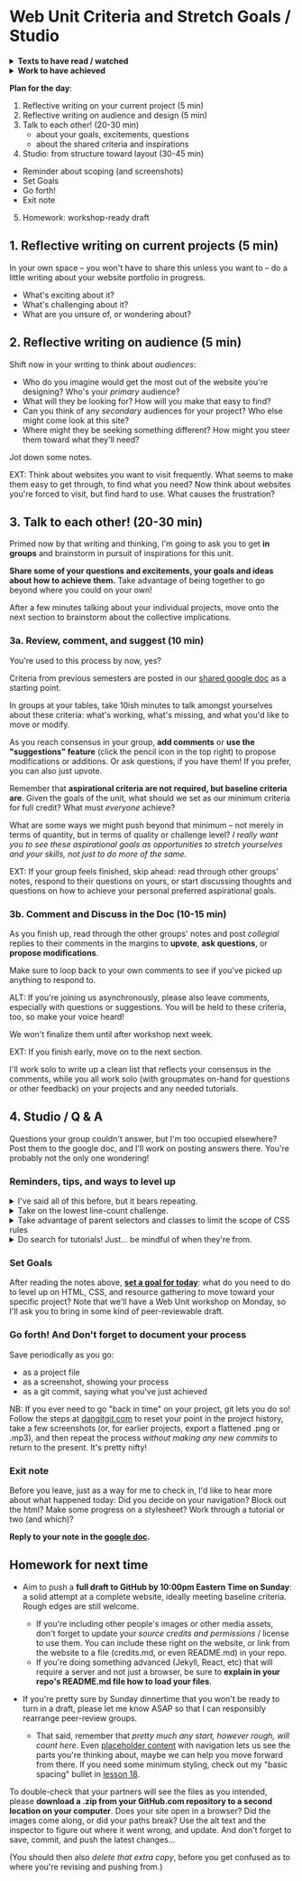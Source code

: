 
# Web Unit Criteria and Stretch Goals / Studio

<section class="prereqs">
    <details><summary><strong>Texts to have read / watched</strong></summary>
        <ul>
            <li>Finish your HTML / CSS tutorial! Either
                <ul>
                    <li>Kevin Powell's <a href="https://learn.kevinpowell.co/course/html-css-for-absolute-beginners/6-layouts/1-creating-layouts-with-css">Module 6: Layouts</a> OR</li>
                    <li>Josh Comeau's interactive guides to <a href="https://www.joshwcomeau.com/css/interactive-guide-to-flexbox/">Flexbox</a> and <a href="https://www.joshwcomeau.com/css/interactive-guide-to-grid/">CSS Grid</a>.</li>
                    <li>Some folks may have tried <a href="https://developer.mozilla.org/en-US/docs/Learn_web_development/Core/CSS_layout/Flexbox">MDN's flexbox intro instead. That's also fine.</a></li>
                </ul>
            </li>
            <li>Kevin Powell's <a href="https://www.youtube.com/watch?v=p3_xN2Zp1TY">Useful & Responsive Layouts, no Media Queries required</a> (regardless of your tutorial path)</li>
        </ul>
    </details>
    <details><summary><strong>Work to have achieved</strong></summary>
        <ul>
            <li>Compose and push a <em>second preview draft</em> of your <a href="https://github.com/benmiller314/webs2025spring#deadlines-and-products">website portfolio project</a>, starting to add layout for wider screens. Like last time, this should include:
                <ul><li>A multifile <strong>project folder</strong> – probably the pre-built folder named <code>docs</code>, for ease of use with GitHub Pages – containing a combination of HTML and CSS, even if it's not well-developed.</li> <li>A static <a href="https://www.take-a-screenshot.org/">screenshot (.png or .jpg)</a> of your <strong>website-in-progress</strong>, as rendered in a local web browser (for comparison later to subsequent drafts: this is your "flat" export).</li><li>A <a href="https://www.take-a-screenshot.org/">screenshot</a> of your <strong>text editor setup</strong>, too, with the navigation pane showing: this can sometimes help me give feedback more quickly.)</li><li> At least an initial update to your README.md file, introducing your site (as opposed to this assignment). Feel free also to ask questions or lay out next steps for yourself!</li> <li>An updated list of <strong>assets</strong>, now with any files or fonts you've actually obtained. As you go, add TASL documentation for any outside sources – title, author, source (e.g. url), and license (e.g. Creative Commons, fair use rationale).</li></ul>
            </li>
        </ul>
    </details>
</section>

**Plan for the day**:

1. Reflective writing on your current project (5 min)
2. Reflective writing on audience and design (5 min)
3. Talk to each other! (20-30 min)
    - about your goals, excitements, questions
    - about the shared criteria and inspirations
4. Studio: from structure toward layout (30-45 min)
  * Reminder about scoping (and screenshots)
  * Set Goals
  * Go forth!
  * Exit note
5. Homework: workshop-ready draft


## 1. Reflective writing on current projects (5 min)
<div class="alert alert-success">
In your own space – you won't have to share this unless you want to – do a little writing about your website portfolio in progress.</div>

<ul>
    <li>What's exciting about it?</li>
    <li>What's challenging about it?</li>
    <li>What are you unsure of, or wondering about?</li>
</ul>

## 2. Reflective writing on audience (5 min)
Shift now in your writing to think about <em>audiences</em>:

* Who do you imagine would get the most out of the website  you're designing? Who's your _primary_ audience?
* What will they be looking for? How will you make that easy to find?
* Can you think of any _secondary_ audiences for your project? Who else might come look at this site?
* Where might they be seeking something different? How might you steer them toward what they'll need?

Jot down some notes.

EXT: Think about websites you want to visit frequently. What seems to make them easy to get through, to find what you need? Now think about websites you're forced to visit, but find hard to use. What causes the frustration?

<!--
EXT: Finished and waiting for others? Start working on two lists (just about a minute each):
1. Questions I have about layout (or responsive design)
2. Things I've learned about layout (or responsive design)
-->


## 3. Talk to each other! (20-30 min)

Primed now by that writing and thinking, I'm going to ask you to get **in groups** and brainstorm in pursuit of inspirations for this unit.

<div class="alert alert-success"><strong>Share some of your questions and excitements, your goals and ideas about how to achieve them.</strong> Take advantage of being together to go beyond where you could on your own!</div>

<!-- Remember to *talk to each other about what you value!* -->
After a few minutes talking about your individual projects, move onto the next section to brainstorm about the collective implications.

### 3a. Review, comment, and suggest (10 min)
You're used to this process by now, yes?

Criteria from previous semesters are posted in our [shared google doc](https://bit.ly/cdm{{site.course.slugterm}}-notes) as a starting point.

<div class="alert alert-success">
<p>In groups at your tables, take 10ish minutes to talk amongst yourselves about these criteria: what's working, what's missing, and what you'd like to move or modify.</p>

<p>As you reach consensus in your group, <strong>add comments</strong> or <strong>use the "suggestions" feature</strong> (click the pencil icon in the top right) to propose modifications or additions. Or ask questions, if you have them! If you prefer, you can also just upvote.</p>
</div>

Remember that **aspirational criteria are not required, but baseline criteria are**. Given the goals of the unit, what should we set as our minimum criteria for full credit? What must _everyone_ achieve?

What are some ways we might push beyond that minimum – not merely in terms of quantity, but in terms of quality or challenge level? _I really want you to see these aspirational goals as opportunities to stretch yourselves and your skills, not just to do more of the same._
<!-- Think about what would be new and potentially exciting... even if they contradict something else that might be new and exciting as well. -->

EXT: If your group feels finished, skip ahead: read through other groups' notes, respond to their questions on yours, or start discussing thoughts and questions on how to achieve your personal preferred aspirational goals.

### 3b. Comment and Discuss in the Doc (10-15 min)
As you finish up, read through the other groups' notes and post *collegial* replies to their comments in the margins to **upvote**, **ask questions**, or **propose modifications**.

Make sure to loop back to your own comments to see if you've picked up anything to respond to.

<div class="alert alert-warning">
ALT: If you're joining us asynchronously, please also leave comments, especially with questions or suggestions. You will be held to these criteria, too, so make your voice heard!

We won't finalize them until after workshop next week.
</div>

EXT: If you finish early, move on to the next section.

I'll work solo to write up a clean list that reflects your consensus in the comments, while you all work solo (with groupmates on-hand for questions or other feedback) on your projects and any needed tutorials.


<!-- ### 3d. Studio time / Q & A (10 min) -->
<!-- Before you break off into individual projects, share your questions about layout and responsive design (which you may have written down in the EXT above). Use what you've learned to try to answer each others' questions. -->

## 4. Studio / Q & A

Questions your group couldn't answer, but I'm too occupied elsewhere? Post them to the google doc, and I'll work on posting answers there. You're probably not the only one wondering!


### Reminders, tips, and ways to level up

<!-- <details><summary>I found a better CSS Grid intro!</summary>
<p>If you liked Kevin Powell's video last time, you might like his video called <a href="https://www.youtube.com/watch?v=8QSqwbSztnA">Get started with grid WITHOUT being overwhelmed</a>! It's about 9.5 minutes long... if you play it back at normal speed. It uses a total of about three CSS rules plus a couple of media queries to build a responsive layout with one, two, and four columns depending on size. Highly recommend! Includes follow-up links below the video for those interested.</p>
</details> -->
<details><summary>I've said all of this before, but it bears repeating.</summary>
    <ul>
        <li>Beware of scope creep; plan for phased releases, starting with a minimal deliverable product and adding stretch goals from there.</li>
        <li>Use <em>relative</em> file paths where possible: this will ensure your files work on GitHub, or (especially) when a classmate clones your repo from GitHub for workshop.</li>
        <li>To the best of your ability, keep the HTML about content (or grouping); keep the display in the CSS.</li>
        <li>Don't forget accessibility: every <code>img</code> should have <code>alt</code>, and headings (<code>h1</code>, <code>h2</code>, etc) shouldn't skip levels.</li>
        <li>When you're ready to work on appearances, you can <a href="https://pitt.hosted.panopto.com/Panopto/Pages/Viewer.aspx?id=befd7ed1-81e0-4f73-a28e-afc7010eb105">play with CSS rules using the browser's Inspector</a>.</li>
    </ul>
</details>
<details><summary>Take on the lowest line-count challenge.</summary>
<p>If you repeat the same CSS rules across multiple selectors, ask yourself: do those need to be separated? Could they be combined into a shared class that you reuse in several places?</p>
<p>If you're using a <code>div</code>, ask yourself: what is this grouping? If there's only one element inside of it, does it need to be there? (Sometimes, yes, for layout – but most of the time, no, despite what the old tutorial might suggest.) See my <a href="https://pitt.hosted.panopto.com/Panopto/Pages/Viewer.aspx?id=9171fa85-be27-437d-99b9-acfa00f44a4f">brief screencast updating their Flexbox tutorial</a>.</p>
</details>

<details><summary>Take advantage of parent selectors and classes to limit the scope of CSS rules</summary>
  <p>If you're worried a rule will spread too broadly, e.g. affecting inner page <code>&lt;h2&gt;</code>'s when you only meant it to apply on the front page, just limit the scope of the css rule by specifying a class, or a parent container, or both. For example, the following code will only apply to <code>&lt;h2&gt;</code>'s inside a <code>&lt;body class="front"&gt;</code>:
  <pre><code class="css">
  body.front h2 {
    font-size: 18px;
  }
  </code></pre>
  (Setting a class on the <code>&lt;body&gt;</code> is a good way to set up page-wide contexts, e.g. for background or the position of a navigation bar.)
  </p>
  <p>
  Or here's code that only applies to an <code>&lt;h2&gt;</code> when it appears inside an element (a <code>&lt;div&gt;</code>, say, or a <code>&lt;header&gt;</code>) with class "title-block":
  <pre><code class="css">
  .title-block h2 {
    font-size: 18px;
  }
  </code></pre>
  This solution probably makes the most sense if you want to do some styling on the containing element, like changing its background or centering a bunch of things.
  </p>
  <p>
  Or – probably the simplest solution of all – you could just set the class directly on the element, calling it something like "subtitle" (or whatever you want to call it): <pre><code class="html">&lt;h2 class="subtitle"&gt;</code></pre>
  <pre><code class="css">
  h2.subtitle {
    font-size: 18px;
  }
  </code></pre>

  This has the extra advantage that you can set a lot of other rules for <em>all</em> <code>&lt;h2&gt;</code>'s, and just add the tweaks you need for the subtitle in this additional ruleset. In other words: the Cascading Style Sheet will cascade!
  </p>
</details>

<details><summary>Do search for tutorials! Just... be mindful of when they're from.</summary>
<p>You don't have to reinvent the wheel. Sometimes programming is like plumbing: you can find the pieces you need and just hook them together, turning them around until things flow.</p>
<p>But please be aware that there's still stuff out there from the early web that's now deprecated, for all sorts of good reasons, including accessibility: <span class="alert-danger">you should <em>not</em> be using <code>&lt;table&gt;</code> or <code>&lt;frameset&gt;</code> for layout</span>. Nine times out of ten, you shouldn't be using <code>float</code>, either. (The tenth is if you're wrapping a text paragraph around an image; in that specific use-case, go ahead and float the image.) Grid is more accessible, more powerful, and, frankly, makes more sense!</p>
</details>



### Set Goals
After reading the notes above, **[set a goal for today](http://bit.ly/cdm{{site.course.slugterm}}-notes)**: what do you need to do to level up on HTML, CSS, and resource gathering to move toward your specific project? Note that we'll have a Web Unit workshop on Monday, so I'll ask you to bring in some kind of peer-reviewable draft.

### Go forth! And Don't forget to document your process

<div class="alert alert-success">
Save periodically as you go:
 <ul>
   <li>as a project file</li>
   <li>as a screenshot, showing your process</li>
   <li>as a git commit, saying what you've just achieved</li>
 </ul>
</div>

<aside>
<p>NB: If you ever need to go "back in time" on your project, git lets you do so! Follow the steps at <a href="https://dangitgit.com/">dangitgit.com</a> to reset your point in the project history, take a few screenshots (or, for earlier projects, export a flattened .png or .mp3), and then repeat the process <em>without making any new commits</em> to return to the present. It's pretty nifty!</p>
</aside>

### Exit note

Before you leave, just as a way for me to check in, I'd like to hear more about what happened today: Did you decide on your navigation? Block out the html? Make some progress on a stylesheet? Work through a tutorial or two (and which)?

<strong>Reply to your note in the <a href="http://bit.ly/cdm{{site.course.slugterm}}-notes">google doc</a>.</strong>


<!--
<div class="alert alert-warning">
As usual, to get credit for asynchronous participation, please add your intentions and exit notes to the google doc when you start and stop working – and aim to work for at least two 20-minute pomodoros. It helps me if you flag this as a suggestion or comment, so I get an email alert, but you can also just send an update email to me directly. : )
</div> -->



## Homework for next time

* Aim to push a **full draft to GitHub by 10:00pm Eastern Time on Sunday**: a solid attempt at a complete website, ideally meeting baseline criteria. Rough edges are still welcome.
    - If you're including other people's images or other media assets, don't forget to update your *source credits and permissions* / license to use them. You can include these right on the website, or link from the website to a file (credits.md, or even README.md) in your repo.
    - If you're doing something advanced (Jekyll, React, etc) that will require a server and not just a browser, be sure to **explain in your repo's README.md file how to load your files**.

* If you're pretty sure by Sunday dinnertime that you won't be ready to turn in a draft, please let me know ASAP so that I can responsibly rearrange peer-review groups.
  - That said, remember that <em>pretty much any start, however rough, will count here</em>. Even <a href="http://loremipsum.io">placeholder content</a> with navigation lets us see the parts you're thinking about, maybe we can help you move forward from there. If you need some minimum styling, check out my "basic spacing" bullet in [lesson 18](lesson-18).

<div class="alert alert-warning">
<p>To double-check that your partners will see the files as you intended, please <strong>download a .zip from your GitHub.com repository to a second location on your computer</strong>. Does your site open in a browser? Did the images come along, or did your paths break? Use the alt text and the inspector to figure out where it went wrong, and update. And don't forget to save, commit, and push the latest changes...</p>
<p>(You should then also <em>delete that extra copy</em>, before you get confused as to where you're revising and pushing from.)</p>
</div>
